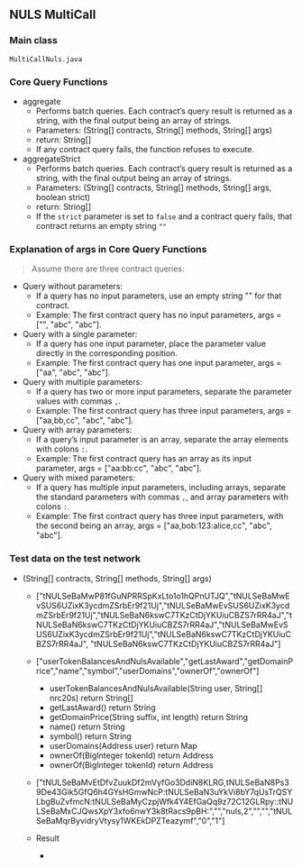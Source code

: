 ## NULS MultiCall

### Main class

`MultiCallNuls.java`

### Core Query Functions

- aggregate
    - Performs batch queries. Each contract’s query result is returned as a string, with the final output being an array of strings.
    - Parameters: (String[] contracts, String[] methods, String[] args)
    - return: String[]
    - If any contract query fails, the function refuses to execute.
- aggregateStrict
    - Performs batch queries. Each contract’s query result is returned as a string, with the final output being an array of strings.
    - Parameters: (String[] contracts, String[] methods, String[] args, boolean strict)
    - return: String[]
    - If the `strict` parameter is set to `false` and a contract query fails, that contract returns an empty string `""`

### Explanation of args in Core Query Functions

> Assume there are three contract queries:

- Query without parameters:
    - If a query has no input parameters, use an empty string "" for that contract.
    - Example: The first contract query has no input parameters, args = ["", "abc", "abc"].
- Query with a single parameter:
    - If a query has one input parameter, place the parameter value directly in the corresponding position.
    - Example: The first contract query has one input parameter, args = ["aa", "abc", "abc"].
- Query with multiple parameters:
    - If a query has two or more input parameters, separate the parameter values with commas `,`.
    - Example: The first contract query has three input parameters, args = ["aa,bb,cc", "abc", "abc"].
- Query with array parameters:
    - If a query’s input parameter is an array, separate the array elements with colons `:`.
    - Example: The first contract query has an array as its input parameter, args = ["aa:bb:cc", "abc", "abc"].
- Query with mixed parameters:
    - If a query has multiple input parameters, including arrays, separate the standard parameters with commas `,`, and array parameters with colons `:`.
    - Example: The first contract query has three input parameters, with the second being an array, args = ["aa,bob:123:alice,cc", "abc", "abc"].

### Test data on the test network

- (String[] contracts, String[] methods, String[] args)

    - ["tNULSeBaMwP81fGuNPRRSpKxLto1o1hQPnUTJQ","tNULSeBaMwEvSUS6UZixK3ycdmZSrbEr9f21Uj","tNULSeBaMwEvSUS6UZixK3ycdmZSrbEr9f21Uj","tNULSeBaN6kswC7TKzCtDjYKUiuCBZS7rRR4aJ","tNULSeBaN6kswC7TKzCtDjYKUiuCBZS7rRR4aJ","tNULSeBaMwEvSUS6UZixK3ycdmZSrbEr9f21Uj","tNULSeBaN6kswC7TKzCtDjYKUiuCBZS7rRR4aJ", "tNULSeBaN6kswC7TKzCtDjYKUiuCBZS7rRR4aJ"]
    - ["userTokenBalancesAndNulsAvailable","getLastAward","getDomainPrice","name","symbol","userDomains","ownerOf","ownerOf"]
        - userTokenBalancesAndNulsAvailable(String user, String[] nrc20s) return String[]
        - getLastAward() return String
        - getDomainPrice(String suffix, int length) return String
        - name() return String
        - symbol() return String
        - userDomains(Address user) return Map
        - ownerOf(BigInteger tokenId) return Address
        - ownerOf(BigInteger tokenId) return Address
    - ["tNULSeBaMvEtDfvZuukDf2mVyfGo3DdiN8KLRG,tNULSeBaN8Ps39De43Gik5GfQ6h4GYsHGmwNcP:tNULSeBaN3uYkVi8bY7qUsTrQSYLbgBuZvfmcN:tNULSeBaMyCzpjWfk4Y4EfGaQq9z72C12GLRpy::tNULSeBaMxCJQwsXpY3xfo6nwY3k8tRacs9pBH:","","nuls,2","","","tNULSeBaMqrByvidryVtysy1WKEkDPZTeazymf","0","1"]

    - Result
        - ```["[\"2621995600000\",\"360000000\",\"9000000\",\"38591740726975\",\"3000000\"]","2098411403","500000000000","nulsDomain","NULSDOMAIN","{\"mainDomain\":\"zz.nuls\",\"uri\":null,\"pub\":null,\"activeDomains\":[\"zz.nuls\"],\"inactiveDomains\":[],\"received\":\"0\",\"pending\":\"0\",\"rewardDebt\":\"0\"}","tNULSeBaMoKW8Ktk6pDt4HeravsQXxMXXxFQy8","tNULSeBaMqrByvidryVtysy1WKEkDPZTeazymf"]
```
    

